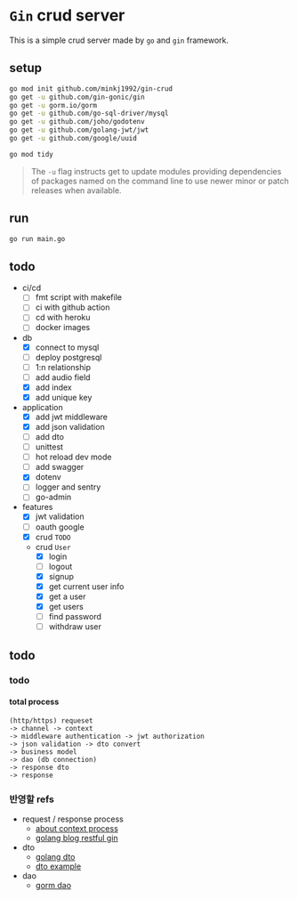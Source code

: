 # `Gin` crud server

This is a simple crud server made by `go` and `gin` framework.

## setup

```bash
go mod init github.com/minkj1992/gin-crud
go get -u github.com/gin-gonic/gin
go get -u gorm.io/gorm
go get -u github.com/go-sql-driver/mysql
go get -u github.com/joho/godotenv
go get -u github.com/golang-jwt/jwt
go get -u github.com/google/uuid

go mod tidy
```

> The `-u` flag instructs get to update modules providing dependencies of packages named on the command line to use newer minor or patch releases when available.

## run

```bash
go run main.go
```

## todo

- ci/cd
  - [ ] fmt script with makefile
  - [ ] ci with github action
  - [ ] cd with heroku
  - [ ] docker images
- db
  - [x] connect to mysql
  - [ ] deploy postgresql
  - [ ] 1:n relationship
  - [ ] add audio field
  - [x] add index
  - [x] add unique key
- application
  - [x] add jwt middleware
  - [x] add json validation
  - [ ] add dto
  - [ ] unittest
  - [ ] hot reload dev mode
  - [ ] add swagger
  - [x] dotenv
  - [ ] logger and sentry
  - [ ] go-admin
- features
  - [x] jwt validation
  - [ ] oauth google
  - [x] crud `TODO`
  - crud `User`
    - [x] login
    - [ ] logout
    - [x] signup
    - [x] get current user info
    - [x] get a user
    - [x] get users
    - [ ] find password
    - [ ] withdraw user

## todo

### todo

#### total process

```
(http/https) requeset
-> channel -> context
-> middleware authentication -> jwt authorization
-> json validation -> dto convert
-> business model
-> dao (db connection)
-> response dto
-> response
```

### 반영할 refs

- request / response process
  - [about context process](https://www.sohamkamani.com/golang/context-cancellation-and-values/)
  - [golang blog restful gin](https://go.dev/doc/tutorial/web-service-gin)
- dto
  - [golang dto](https://stackoverflow.com/a/44981367)
  - [dto example](https://hellokoding.com/crud-restful-apis-with-go-modules-wire-gin-gorm-and-mysql/)
- dao
  - [gorm dao](https://umi0410.github.io/blog/golang/how-to-backend-in-go-db/)
